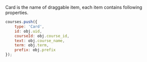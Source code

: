 
Card is the name of draggable item, each item contains following properties.

```js
courses.push({
    type: 'Card',
    id: obj.uid,
    courseId: obj.course_id,
    text: obj.course_name,
    term: obj.term,
    prefix: obj.prefix
});
```